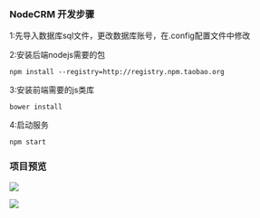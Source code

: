 ### NodeCRM 开发步骤


1:先导入数据库sql文件，更改数据库账号，在.config配置文件中修改

2:安装后端nodejs需要的包
```shell
npm install --registry=http://registry.npm.taobao.org
```
3:安装前端需要的js类库
```shell
bower install
```

4:启动服务
```shell
npm start 
```

### 项目预览
![](http://static.zuidaima.com/images/126287/201703/20170312213735449_650x339.png)

![](http://static.zuidaima.com/images/126287/201703/20170312214148421_650x339.png)
